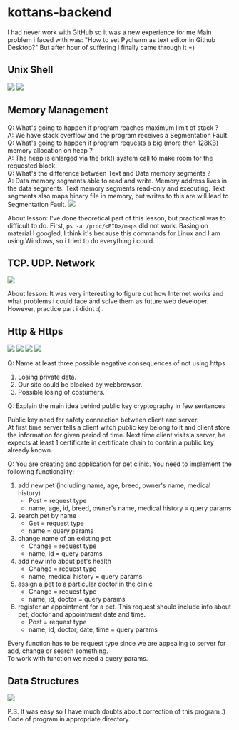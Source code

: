 # kottans-backend
 I had never work with GitHub so it was a new experience for me
 Main problem i faced with was: "How to set Pycharm as text editor in Github Desktop?"
 But after hour of suffering i finally came through it =)

## Unix Shell

<img src="https://camo.githubusercontent.com/d15521ce009a66b0edf648bc51b0c7795da56b4d/68747470733a2f2f73756e392d32312e757365726170692e636f6d2f633835303532382f763835303532383331382f3162383832382f4337762d567a526753754d2e6a7067">
<img src="https://sun9-54.userapi.com/c850728/v850728320/1de760/ubtl884FJ-0.jpg">

## Memory Management

Q: What's going to happen if program reaches maximum limit of stack ?  
A: We have stack overflow and the program receives a Segmentation Fault.  
Q: What's going to happen if program requests a big (more then 128KB) memory allocation on heap ?  
A: The heap is enlarged via the brk() system call to make room for the requested block.  
Q: What's the difference between Text and Data memory segments ?  
A: Data memory segments able to read and write.
Memory address lives in the data segments.
Text memory segments read-only and executing.
Text segments also maps binary file in memory, but writes to this are will lead to Segmentation Fault.
<img src="https://sun9-60.userapi.com/c854028/v854028086/1210d8/xay7XqUytB4.jpg">

About lesson: I've done theoretical part of this lesson, but practical was to difficult to do.
First, `ps -a`, `/proc/<PID>/maps` did not work. Basing on material I googled,
I think it's because this commands for Linux and I am using Windows, so i tried to do everything i could.

## TCP. UDP. Network

<img src="https://sun9-46.userapi.com/c850736/v850736931/1ee3d7/jafrIbE_Be4.jpg">

About lesson: It was very interesting to figure out how Internet works and what problems i could face and solve them as future web developer. However, practice part i didnt :( .

## Http & Https
<img src="https://sun9-34.userapi.com/c850732/v850732340/1eac21/-jNBiT-cHjk.jpg">
<img src="https://sun9-38.userapi.com/c855636/v855636175/129108/JJCB2RXO5O4.jpg">
<img src="https://sun9-62.userapi.com/c855636/v855636175/129111/waIGbNdC3x0.jpg">
<img src="https://sun9-21.userapi.com/c851132/v851132292/1dfc14/_AlQM_0YgKo.jpg">

Q: Name at least three possible negative consequences of not using https
   1. Losing private data.  
   2. Our site could be blocked by webbrowser.  
   3. Possible losing of costumers.  
   
   
Q: Explain the main idea behind public key cryptography in few sentences    
  
  Public key  need for safety connection between client and server.  
  At first time server tells a client witch public key belong to it and client store the information for given period of time. 
  Next time client visits a server, he expects at least 1 certificate in certificate chain to contain a public key already known.


Q: You are creating and application for pet clinic. You need to implement the following functionality:
   1. add new pet (including name, age, breed, owner's name, medical history)
        * Post = request type
        * name, age, id, breed, owner's name, medical history = query params
   2. search pet by name  
        * Get = request type
        * name = query params
   3. change name of an existing pet 
        * Change = request type
        * name, id = query  params
   4. add new info about pet's health  
        * Change = request type
        * name, medical history = query params
   5. assign a pet to a particular doctor in the clinic 
        * Change = request type
        * name, id, doctor = query params
   6. register an appointment for a pet. This request should include info about pet, doctor and appointment date and time.  
        * Post = request type
        * name, id, doctor, date, time = query params

Every function has to be request type since we are appealing to server for add, change or search something.  
To work with function we need a query params.

## Data Structures

<img src="https://sun9-45.userapi.com/c855724/v855724746/1228c6/t-jg-nxv2bk.jpg">

P.S. It was easy so I have much doubts about correction of this program :) Code of program in appropriate directory.

